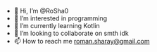 - 👋 Hi, I’m @RoSha0
- 👀 I’m interested in programming
- 🌱 I’m currently learning Kotlin
- 💞️ I’m looking to collaborate on smth idk
- 📫 How to reach me roman.sharay@gmail.com

<!---
RoSha0/RoSha0 is a ✨ special ✨ repository because its `README.md` (this file) appears on your GitHub profile.
You can click the Preview link to take a look at your changes.
--->

